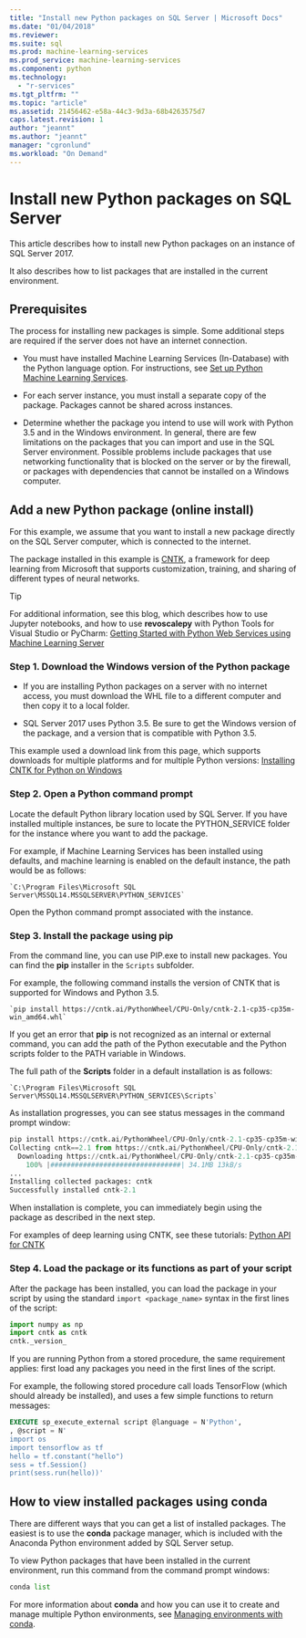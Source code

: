 ```yaml
---
title: "Install new Python packages on SQL Server | Microsoft Docs"
ms.date: "01/04/2018"
ms.reviewer: 
ms.suite: sql
ms.prod: machine-learning-services
ms.prod_service: machine-learning-services
ms.component: python
ms.technology: 
  - "r-services"
ms.tgt_pltfrm: ""
ms.topic: "article"
ms.assetid: 21456462-e58a-44c3-9d3a-68b4263575d7
caps.latest.revision: 1
author: "jeannt"
ms.author: "jeannt"
manager: "cgronlund"
ms.workload: "On Demand"
---
```

# Install new Python packages on SQL Server

This article describes how to install new Python packages on an instance of SQL Server 2017.

It also describes how to list packages that are installed in the current environment.

## Prerequisites

The process for installing new packages is simple. Some additional steps are required if the server does not have an internet connection.

+ You must have installed Machine Learning Services (In-Database) with the Python language option. For instructions, see [Set up Python Machine Learning Services](setup-python-machine-learning-services.md).

+ For each server instance, you must install a separate copy of the package. Packages cannot be shared across instances.

+ Determine whether the package you intend to use will work with Python 3.5 and in the Windows environment. In general, there are few limitations on the packages that you can import and use in the SQL Server environment. Possible problems include packages that use networking functionality that is blocked on the server or by the firewall, or packages with dependencies that cannot be installed on a Windows computer.

## Add a new Python package (online install)

For this example, we assume that you want to install a new package directly on the SQL Server computer, which is connected to the internet.

The package installed in this example is [CNTK](https://docs.microsoft.com/cognitive-toolkit/CNTK-FAQ), a framework for deep learning from Microsoft that supports customization, training, and sharing of different types of neural networks.

> [!TIP]
> For additional information, see this blog, which describes how to use Jupyter notebooks, and how to use **revoscalepy** with Python Tools for Visual Studio or PyCharm: [Getting Started with Python Web Services using Machine Learning Server](https://blogs.msdn.microsoft.com/mlserver/2017/12/13/getting-started-with-python-web-services-using-machine-learning-server/)

### Step 1. Download the Windows version of the Python package

+ If you are installing Python packages on a server with no internet access, you must download the WHL file to a different computer and then copy it to a local folder.

+ SQL Server 2017 uses Python 3.5. Be sure to get the Windows version of the package, and a version that is compatible with Python 3.5.

This example used a download link from this page, which supports downloads for multiple platforms and for multiple Python versions: [Installing CNTK for Python on Windows](https://docs.microsoft.com/cognitive-toolkit/setup-windows-python?tabs=cntkpy21)

### Step 2. Open a Python command prompt

Locate the default Python library location used by SQL Server. If you have installed multiple instances, be sure to locate the PYTHON_SERVICE folder for the instance where you want to add the package.

For example, if Machine Learning Services has been installed using defaults, and machine learning is enabled on the default instance, the path would be as follows:

    `C:\Program Files\Microsoft SQL  Server\MSSQL14.MSSQLSERVER\PYTHON_SERVICES`

Open the Python command prompt associated with the instance.

### Step 3. Install the package using pip

From the command line, you can use PIP.exe to install new packages. You can find the **pip** installer in the `Scripts` subfolder.

For example, the following command installs the version of CNTK that is supported for Windows and Python 3.5.

    `pip install https://cntk.ai/PythonWheel/CPU-Only/cntk-2.1-cp35-cp35m-win_amd64.whl`

If you get an error that **pip** is not recognized as an internal or external command, you can add the path of the Python executable and the Python scripts folder to the PATH variable in Windows.

The full path of the **Scripts** folder in a default installation is as follows:

    `C:\Program Files\Microsoft SQL Server\MSSQL14.MSSQLSERVER\PYTHON_SERVICES\Scripts`

As installation progresses, you can see status messages in the command prompt window:

```python
pip install https://cntk.ai/PythonWheel/CPU-Only/cntk-2.1-cp35-cp35m-win_amd64.whl
Collecting cntk==2.1 from https://cntk.ai/PythonWheel/CPU-Only/cntk-2.1-cp35-cp35m-win_amd64.whl
  Downloading https://cntk.ai/PythonWheel/CPU-Only/cntk-2.1-cp35-cp35m-win_amd64.whl (34.1MB)
    100% |################################| 34.1MB 13kB/s
...
Installing collected packages: cntk
Successfully installed cntk-2.1
```

When installation is complete, you can immediately begin using the package as described in the next step.

For examples of deep learning using CNTK, see these tutorials: [Python API for CNTK](https://cntk.ai/pythondocs/tutorials.html)

### Step 4. Load the package or its functions as part of your script

After the package has been installed, you can load the package in your script by using the standard `import <package_name>` syntax in the first lines of the script:

```python
import numpy as np
import cntk as cntk
cntk._version_
```

If you are running Python from a stored procedure, the same requirement applies: first load any packages you need in the first lines of the script.

For example, the following stored procedure call loads TensorFlow (which should already be installed), and uses a few simple functions to return messages:

```sql
EXECUTE sp_execute_external script @language = N'Python',
, @script = N'
import os
import tensorflow as tf
hello = tf.constant("hello")
sess = tf.Session()
print(sess.run(hello))'
```

##  How to view installed packages using conda

There are different ways that you can get a list of installed packages. The easiest is to use the **conda** package manager, which is included with the Anaconda Python environment added by SQL Server setup.

To view Python packages that have been installed in the current environment, run this command from the command prompt windows:

```python
conda list
```

For more information about **conda** and how you can use it to create and manage multiple Python environments, see [Managing environments with conda](https://conda.io/docs/user-guide/tasks/manage-environments.html).


